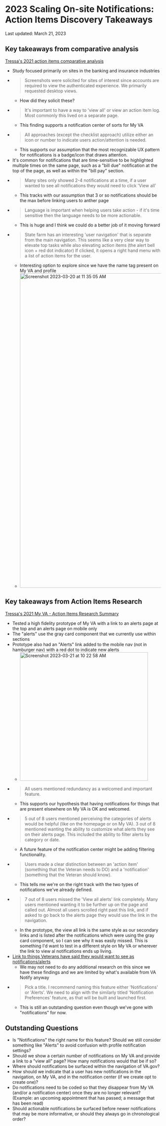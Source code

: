 # 2023 Scaling On-site Notifications: Action Items Discovery Takeaways

Last updated: March 21, 2023

## Key takeaways from comparative analysis

[Tressa's 2021 action items comparative analysis](https://github.com/department-of-veterans-affairs/va.gov-team/blob/master/products/identity-personalization/onsite-notifications/2021-action-items-discovery/action-items-comparative%20analysis.md)

- Study focused primarily on sites in the banking and insurance industries
- > Screenshots were solicited for sites of interest since accounts are required to view the authenticated experience. We primarily requested desktop views.
  - How did they solicit these?
- > It's important to have a way to 'view all' or view an action item log. Most commonly this lived on a separate page.
  - This finding supports a notification center of sorts for My VA
- > All approaches (except the checklist approach) utilize either an icon or number to indicate users action/attention is needed.
  - This supports our assumption that the most recognizable UX pattern for notifications is a badge/icon that draws attention.
- It's common for notifications that are time-sensitive to be highlighted multiple times on the same page, such as a "bill due" notification at the top of the page, as well as within the "bill pay" section.
- > Many sites only showed 2-4 notifications at a time, if a user wanted to see all notifications they would need to click 'View all'
  - This tracks with our assumption that 3 or so notifications should be the max before linking users to anther page
- > Language is important when helping users take action - if it's time sensitive then the language needs to be more actionable.
  - This is huge and I think we could do a better job of it moving forward
- > State farm has an interesting 'user navigation' that is separate from the main navigation. This seems like a very clear way to elevate top tasks while also elevating action items (the alert bell icon + red dot indicator) If clicked, it opens a right hand menu with a list of action items for the user.
  - Interesting option to explore since we have the name tag present on My VA and profile
  - <img width="1013" alt="Screenshot 2023-03-20 at 11 35 05 AM" src="https://user-images.githubusercontent.com/97965610/226390332-eb27cf04-5d5e-466c-bd47-c87619178f64.png">

## Key takeaways from Action Items Research

[Tressa's 2021 My VA - Action Items Research Summary](https://github.com/department-of-veterans-affairs/va.gov-team/blob/master/products/identity-personalization/onsite-notifications/2021-action-items-discovery/research/alerts-discovery-research-summary.md)

- Tested a high fidelity prototype of My VA with a link to an alerts page at the top and an alerts page on mobile only
- The "alerts" use the gray card component that we currently use within sections
- Prototype also had an "Alerts" link added to the mobile nav (not in hamburger nav) with a red dot to indicate new alerts
  - <img width="414" alt="Screenshot 2023-03-21 at 10 22 58 AM" src="https://user-images.githubusercontent.com/97965610/226636253-24bd9be2-4f30-462e-94da-413b389e5e11.png">
- > All users mentioned redundancy as a welcomed and important feature.
  - This supports our hypothesis that having notifications for things that are present elsewhere on My VA is OK and welcomed.
- > 5 out of 8 users mentioned perceiving the categories of alerts would be helpful (like on the homepage or on My VA). 3 out of 8 mentioned wanting the ability to customize what alerts they see on their alerts page. This included the ability to filter alerts by category or date.
  - A future feature of the notification center might be adding filtering functionality.
- > Users made a clear distinction between an 'action item' (something that the Veteran needs to DO) and a 'notification' (something that the Veteran should know).
  - This tells me we're on the right track with the two types of notifications we've already defined.
- > 7 out of 8 users missed the 'View all alerts' link completely. Many users mentioned wanting it to be further up on the page and called out. Almost all users scrolled right past this link, and if asked to go back to the alerts page they would use the link in the navigation.
  - In the prototype, the view all link is the same style as our secondary links and is listed after the notifications which were using the gray card component, so I can see why it was easily missed. This is something I'd want to test in a different style on My VA or wherever the link to view al notifications ends up living.
- [Link to things Veterans have said they would want to see as notifications/alerts](https://github.com/department-of-veterans-affairs/va.gov-team/blob/master/products/identity-personalization/onsite-notifications/2021-action-items-discovery/research/alerts-discovery-research-summary.md#things-veterans-mentioned-theyd-want-to-see-as-an-alert)
  - We may not need to do any additional research on this since we have these findings and we are limited by what's available from VA Notify anyway
- > Pick a title. I recommend naming this feature either 'Notifications' or 'Alerts'. We need to align with the similarly titled 'Notification Preferences' feature, as that will be built and launched first.
  - This is still an outstanding question even though we've gone with "notifications" for now. 

## Outstanding Questions

- Is "Notifications" the right name for this feature? Should we still consider something like "Alerts" to avoid confusion with profile notification settings?
- Should we show a certain number of notifications on My VA and provide a link to a "view all" page? How many notifications would that be if so?
- Where should notifications be surfaced within the navigation of VA.gov? 
- How should we indicate that a user has new notifications in the navigation, on My VA, and in the notification center (if we create opt to create one)?
- Do notifications need to be coded so that they disappear from My VA (and/or a notification center) once they are no longer relevant? (Example: an upcoming appointment that has passed; a message that has been read)
- Should actionable notifications be surfaced before newer notifications that may be more informative, or should they always go in chronological order?
